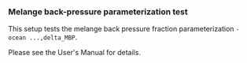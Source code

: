### Melange back-pressure parameterization test

This setup tests the melange back pressure fraction parameterization
`-ocean ...,delta_MBP`.

Please see the User's Manual for details.

